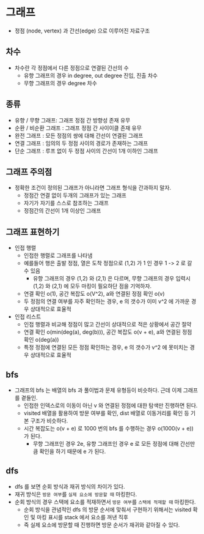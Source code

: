# 그래프
- 정점 (node, vertex) 과 간선(edge) 으로 이루어진 자료구조

## 차수
- 차수란 각 정점에서 다른 정점으로 연결된 간선의 수
  - 유향 그래프의 경우 in degree, out degree 진입, 진출 차수
  - 무향 그래프의 경우 degree 차수

## 종류
- 유향 / 무향 그래프: 그래프 정점 간 방향성 존재 유무
- 순환 / 비순환 그래프 : 그래프 정점 간 사이이클 존재 유무
- 완전 그래프 : 모든 정점의 쌍에 대해 간선이 연결된 그래프
- 연결 그래프 : 임의의 두 정점 사이의 경로가 존재하는 그래프
- 단순 그래프 : 루프 없이 두 정점 사이의 간선이 1개 이하인 그래프

## 그래프 주의점
- 정확한 조건이 정의된 그래프가 아니라면 그래프 형식을 간과하지 말자.
  - 정점간 연결 없이 두개의 그래프가 있는 그래프
  - 자기가 자기를 스스로 참조하는 그래프
  - 정점간의 간선이 1개 이상인 그래프

## 그래프 표현하기
- 인접 행렬
  - 인접한 행렬로 그래프를 나타냄
  - 예를들어 행은 출발 정점, 열은 도착 정점으로 (1,2) 가 1 인 경우 1 -> 2 로 갈 수 있음
    - 유향 그래프의 경우 (1,2) 와 (2,1) 은 다르며, 무향 그래프의 경우 입력시 (1,2) 와 (2,1) 에 모두 마킹이 필요하단 점을 기억하자.
  - 연결 확인 o(1), 공간 복잡도 o(V^2), a와 연결된 정점 확인 o(v) 
  - 두 정점의 연결 여부를 자주 확인하는 경우, e 의 갯수가 이미 v^2 에 가까운 경우 상대적으로 효율적
- 인접 리스트
  - 인접 행렬과 비교해 정점이 많고 간선이 상대적으로 적은 상황에서 공간 절약
  - 연결 확인 o(min(deg(a), deg(b))), 공간 복잡도 o(v + e),  a와 연결된 정점 확인 o(deg(a)) 
  - 특정 정점에 연결된 모든 정점 확인하는 경우, e 의 갯수가 v^2 에 못미치는 경우 상대적으로 효율적


## bfs
- 그래프의 bfs 는 배열의 bfs 과 풀이법과 문제 유형등이 비슷하다. 근데 이제 그래프를 곁들인.
  - 인접한 인덱스로의 이동이 아닌 v 와 연결된 정점에 대한 탐색만 진행하면 된다.
  - visited 배열을 활용하여 방문 여부를 확인, dist 배열로 이동거리를 확인 등 기본 구조가 비슷하다.
  - 시간 복잡도는 o(v + e) 로 1000 번의 bfs 를 수행하는 경우 o(1000(v + e)) 가 된다.
    - 무향 그래프인 경우 2e, 유향 그래프인 경우 e 로 모든 정점에 대해 간선만큼 확인을 하기 때문에 e 가 된다.

## dfs
- dfs 를 보면 순회 방식과 재귀 방식의 차이가 있다.
- 재귀 방식은 `방문 여부`를 `실제 요소에 방문할 때` 마킹한다.
- 순회 방식의 경우 스택에 요소를 적재하면서 `방문 여부`를 `스택에 적재할 때` 마킹한다.
  - 순회 방식을 관념적인 dfs 의 방문 순서에 맞춰서 구현하기 위해서는 visited 확인 및 마킹 표시를 stack 에서 요소를 꺼낸 직후
  - 즉 실제 요소에 방문할 때 진행하면 방문 순서가 재귀와 같아질 수 있다.


